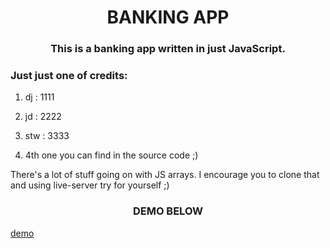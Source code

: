 <div align="center" color="green"><h1>BANKING APP </h1></div>

<div align="center" ><h3>This is a banking app written in just JavaScript.</h3></div>
 



<div color="blue"><h3>Just just one of credits:</h3></div>

1. dj : 1111

2. jd : 2222

3. stw : 3333

4. 4th one you can find in the source code ;)

There's a lot of stuff going on with JS arrays. I encourage you to clone  that and using live-server try for yourself ;)

<div align="center" color="orangered"><h3>DEMO BELOW</h3></div>

[demo](https://user-images.githubusercontent.com/50969285/123641563-ab569d00-d822-11eb-95ad-8379556f3f21.mp4)
